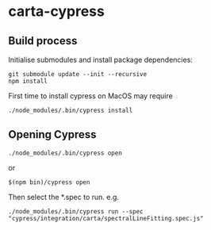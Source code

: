 # carta-cypress

## Build process
Initialise submodules and install package dependencies:
```
git submodule update --init --recursive
npm install
```
First time to install cypress on MacOS may require
```
./node_modules/.bin/cypress install
```

## Opening Cypress
```
./node_modules/.bin/cypress open
```
or
```
$(npm bin)/cypress open
```
Then select the *.spec to run.
e.g. 
```
./node_modules/.bin/cypress run --spec "cypress/integration/carta/spectralLineFitting.spec.js"
```
